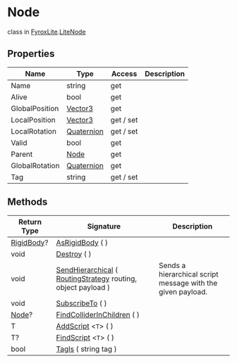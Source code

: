 # Node
class in [FyroxLite](../README.md).[LiteNode](README.md)
## Properties
| Name | Type | Access | Description |
|---|---|---|---|
| Name | string | get |  |
| Alive | bool | get |  |
| GlobalPosition | [Vector3](../LiteMath/Vector3.md) | get |  |
| LocalPosition | [Vector3](../LiteMath/Vector3.md) | get / set |  |
| LocalRotation | [Quaternion](../LiteMath/Quaternion.md) | get / set |  |
| Valid | bool | get |  |
| Parent | [Node](../LiteNode/Node.md) | get |  |
| GlobalRotation | [Quaternion](../LiteMath/Quaternion.md) | get |  |
| Tag | string | get / set |  |
## Methods
| Return Type | Signature | Description |
|---|---|---|
| [RigidBody](../LitePhysics/RigidBody.md)? | [AsRigidBody](##) (  ) |  |
| void | [Destroy](##) (  ) |  |
| void | [SendHierarchical](##) ( [RoutingStrategy](../LiteNode/RoutingStrategy.md) routing, object payload ) | Sends a hierarchical script message with the given payload. |
| void | [SubscribeTo](##) (  ) |  |
| [Node](../LiteNode/Node.md)? | [FindColliderInChildren](##) (  ) |  |
| T | [AddScript](##) <`T`> (  ) |  |
| T? | [FindScript](##) <`T`> (  ) |  |
| bool | [TagIs](##) ( string tag ) |  |

